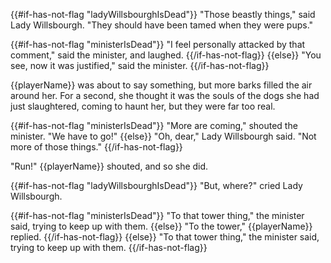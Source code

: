{{#if-has-not-flag "ladyWillsbourghIsDead"}}
"Those beastly things," said Lady Willsbourgh. "They should have been tamed when they were pups."

{{#if-has-not-flag "ministerIsDead"}}
"I feel personally attacked by that comment," said the minister, and laughed.
{{/if-has-not-flag}}
{{else}}
"You see, now it was justified," said the minister.
{{/if-has-not-flag}}

{{playerName}} was about to say something, but more barks filled the air around her. For a second, she thought it was the souls of the dogs she had just slaughtered, coming to haunt her, but they were far too real.

{{#if-has-not-flag "ministerIsDead"}}
"More are coming," shouted the minister. "We have to go!"
{{else}}
"Oh, dear," Lady Willsbourgh said. "Not more of those things."
{{/if-has-not-flag}}

"Run!" {{playerName}} shouted, and so she did.

{{#if-has-not-flag "ladyWillsbourghIsDead"}}
"But, where?" cried Lady Willsbourgh.

{{#if-has-not-flag "ministerIsDead"}}
"To that tower thing," the minister said, trying to keep up with them.
{{else}}
"To the tower," {{playerName}} replied.
{{/if-has-not-flag}}
{{else}}
"To that tower thing," the minister said, trying to keep up with them.
{{/if-has-not-flag}}
